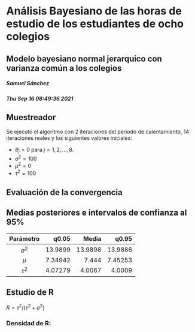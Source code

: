 # Análisis Bayesiano de las horas de estudio de los estudiantes de ocho colegios
## Modelo bayesiano normal jerarquico con varianza común a los colegios
##### Samuel Sánchez
##### Thu Sep 16 08:49:36 2021

## Muestreador
Se ejecutó el algoritmo con 2 iteraciones del periodo de calentamiento, 14 iteraciones reales y los siguientes valores iniciales:

 * $\theta_j=0$ para $j=1,2,...,8.$
 * $\sigma^2=100$
 * $\mu^2=0$
 * $\tau^2=100$

## Evaluación de la convergencia
## Medias posteriores e intervalos de confianza al 95%
|Parámetro|q0.05|Media|q0.95|
|:-------:|----:|----:|----:|
|$\sigma^2$|13.9899|13.9898|13.9886|
|$\mu$|7.34942|7.444|7.45253|
|$\tau^2$|4.07279|4.0067|4.0009|

## Estudio de R
$R=\tau^2/(\tau^2+\sigma^2)$

### Densidad de R:
